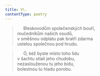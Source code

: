```yaml
---
title: V\.
contentType: poetry
---
```


<section>

>      Bleskovodům společenských bouří,  
> mučedníkům našich osudů,  
> v směšnou odplatu pak bratři zdarma  
> ustelou společnou pod hrudu.

>      Ó, kéž byste místo toho lidu  
> v šachtu stlali jeho chudobu,  
> nezaslouženou tu jeho bídu,  
> bolestnou tu hladu porobu.

</section>
